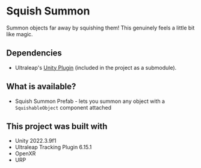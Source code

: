 # Squish Summon

Summon objects far away by squishing them! This genuinely feels a little bit like magic.


## Dependencies

- Ultraleap's [Unity Plugin](https://github.com/ultraleap/UnityPlugin) (included in the project as a submodule).

## What is available?

- Squish Summon Prefab - lets you summon any object with a `SquishableObject` component attached

## This project was built with

* Unity 2022.3.9f1
* Ultraleap Tracking Plugin 6.15.1
* OpenXR
* URP
